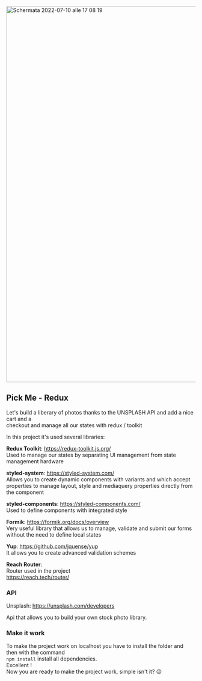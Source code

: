 <img width="1000" alt="Schermata 2022-07-10 alle 17 08 19" src="https://user-images.githubusercontent.com/96723681/178150655-3078e271-daf1-4c03-a499-73492a4fa544.png">


## Pick Me - Redux

Let's build a liberary of photos thanks to the UNSPLASH API and add a nice cart and a  
checkout and manage all our states with redux / toolkit

In this project it's used several libraries:

__Redux Toolkit__: https://redux-toolkit.js.org/  
Used to manage our states by separating UI management from state management hardware

__styled-system__: https://styled-system.com/  
Allows you to create dynamic components with variants and which accept properties to manage layout, style and mediaquery properties directly from the component

__styled-components__: https://styled-components.com/  
Used to define components with integrated style

__Formik__: https://formik.org/docs/overview  
Very useful library that allows us to manage, validate and submit our forms without the need to define local states

__Yup__: https://github.com/jquense/yup  
It allows you to create advanced validation schemes

__Reach Router__:  
Router used in the project  
https://reach.tech/router/

### API

Unsplash: https://unsplash.com/developers

Api that allows you to build your own stock photo library.

### Make it work

To make the project work on localhost you have to install
the folder and then with the command  
`npm install` install all dependencies.  
Excellent !  
Now you are ready to make the project work, simple isn't it? 😉
